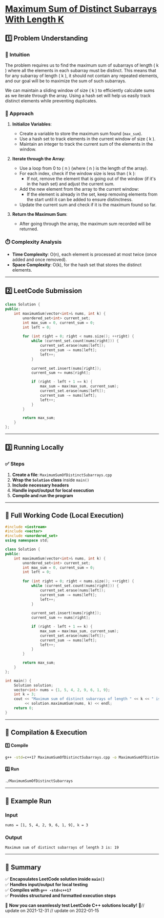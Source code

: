 # **[Maximum Sum of Distinct Subarrays With Length K](https://leetcode.com/problems/maximum-sum-of-distinct-subarrays-with-length-k/description/)**  

## **1️⃣ Problem Understanding**  
### **📌 Intuition**  
The problem requires us to find the maximum sum of subarrays of length \( k \) where all the elements in each subarray must be distinct. This means that for any subarray of length \( k \), it should not contain any repeated elements, and our goal will be to maximize the sum of such subarrays.

We can maintain a sliding window of size \( k \) to efficiently calculate sums as we iterate through the array. Using a hash set will help us easily track distinct elements while preventing duplicates.

### **🚀 Approach**  
1. **Initialize Variables**:
   - Create a variable to store the maximum sum found (`max_sum`).
   - Use a hash set to track elements in the current window of size \( k \).
   - Maintain an integer to track the current sum of the elements in the window.

2. **Iterate through the Array**:
   - Use a loop from 0 to \( n \) (where \( n \) is the length of the array).
   - For each index, check if the window size is less than \( k \):
     - If not, remove the element that is going out of the window (if it's in the hash set) and adjust the current sum.
   - Add the new element from the array to the current window:
     - If the element is already in the set, keep removing elements from the start until it can be added to ensure distinctness.
   - Update the current sum and check if it is the maximum found so far.

3. **Return the Maximum Sum**:  
   - After going through the array, the maximum sum recorded will be returned.

### **⏱️ Complexity Analysis**  
- **Time Complexity**: O(n), each element is processed at most twice (once added and once removed).
- **Space Complexity**: O(k), for the hash set that stores the distinct elements.

---  

## **2️⃣ LeetCode Submission**  
```cpp
class Solution {
public:
    int maximumSum(vector<int>& nums, int k) {
        unordered_set<int> current_set;
        int max_sum = 0, current_sum = 0;
        int left = 0;
        
        for (int right = 0; right < nums.size(); ++right) {
            while (current_set.count(nums[right])) {
                current_set.erase(nums[left]);
                current_sum -= nums[left];
                left++;
            }
            
            current_set.insert(nums[right]);
            current_sum += nums[right];

            if (right - left + 1 == k) {
                max_sum = max(max_sum, current_sum);
                current_set.erase(nums[left]);
                current_sum -= nums[left];
                left++;
            }
        }

        return max_sum;
    }
};  
```  

---  

## **3️⃣ Running Locally**  
### **✅ Steps**  
1. **Create a file**: `MaximumSumOfDistinctSubarrays.cpp`  
2. **Wrap the `Solution` class** inside `main()`  
3. **Include necessary headers**  
4. **Handle input/output for local execution**  
5. **Compile and run the program**  

---  

## **📝 Full Working Code (Local Execution)**  
```cpp
#include <iostream>
#include <vector>
#include <unordered_set>
using namespace std;

class Solution {
public:
    int maximumSum(vector<int>& nums, int k) {
        unordered_set<int> current_set;
        int max_sum = 0, current_sum = 0;
        int left = 0;
        
        for (int right = 0; right < nums.size(); ++right) {
            while (current_set.count(nums[right])) {
                current_set.erase(nums[left]);
                current_sum -= nums[left];
                left++;
            }
            
            current_set.insert(nums[right]);
            current_sum += nums[right];

            if (right - left + 1 == k) {
                max_sum = max(max_sum, current_sum);
                current_set.erase(nums[left]);
                current_sum -= nums[left];
                left++;
            }
        }

        return max_sum;
    }
};

int main() {
    Solution solution;
    vector<int> nums = {1, 5, 4, 2, 9, 6, 1, 9};
    int k = 3;
    cout << "Maximum sum of distinct subarrays of length " << k << " is: " 
         << solution.maximumSum(nums, k) << endl;
    return 0;
}
```  

---  

## **🔧 Compilation & Execution**  
#### **1️⃣ Compile**  
```bash
g++ -std=c++17 MaximumSumOfDistinctSubarrays.cpp -o MaximumSumOfDistinctSubarrays
```  

#### **2️⃣ Run**  
```bash
./MaximumSumOfDistinctSubarrays
```  

---  

## **🎯 Example Run**  
### **Input**  
```
nums = [1, 5, 4, 2, 9, 6, 1, 9], k = 3
```  
### **Output**  
```
Maximum sum of distinct subarrays of length 3 is: 19
```  

---  

## **📌 Summary**  
✅ **Encapsulates LeetCode solution inside `main()`**  
✅ **Handles input/output for local testing**  
✅ **Compiles with `g++ -std=c++17`**  
✅ **Provides structured and formatted execution steps**  

🚀 **Now you can seamlessly test LeetCode C++ solutions locally!** 🚀// update on 2021-12-31
// update on 2022-01-15

